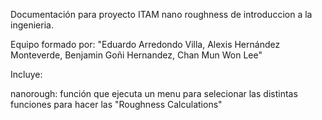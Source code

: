 Documentación para proyecto ITAM nano roughness de introduccion a la ingenieria.

Equipo formado por: "Eduardo Arredondo Villa, Alexis Hernández Monteverde, Benjamin Goñi Hernandez, Chan Mun Won Lee" 

Incluye:

nanorough:
	función que ejecuta un menu para selecionar las distintas funciones para hacer las "Roughness Calculations"


